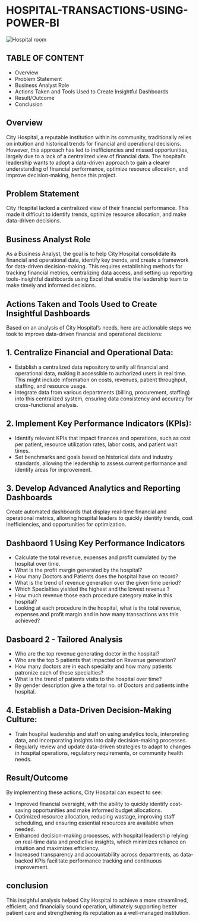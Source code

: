 # HOSPITAL-TRANSACTIONS-USING-POWER-BI

![Hospital room](https://github.com/user-attachments/assets/689cd8aa-3142-4515-b981-5baa71805242)

## TABLE OF CONTENT
- Overview
- Problem Statement
- Business Analyst Role
- Actions Taken and Tools Used to Create Insightful Dashboards
- Result/Outcome
- Conclusion

## Overview
City Hospital, a reputable institution within its community, traditionally relies on intuition and historical trends for financial and operational decisions. However, this approach has led to inefficiencies and missed opportunities, largely due to a lack of a centralized view of financial data. The hospital’s leadership wants to adopt a data-driven approach to gain a clearer understanding of financial performance, optimize resource allocation, and improve decision-making, hence this project.

## Problem Statement
City Hospital lacked a centralized view of their financial performance. This made it difficult to identify trends, optimize resource allocation, and make data-driven decisions.

## Business Analyst Role
As a Business Analyst, the goal is to help City Hospital consolidate its financial and operational data, identify key trends, and create a framework for data-driven decision-making. This requires establishing methods for tracking financial metrics, centralizing data access, and setting up reporting tools-insightful dashboards using Excel that enable the leadership team to make timely and informed decisions.

## Actions Taken and Tools Used to Create Insightful Dashboards
Based on an analysis of City Hospital’s needs, here are actionable steps we took to improve data-driven financial and operational decisions:
## 1. Centralize Financial and Operational Data:
- Establish a centralized data repository to unify all financial and operational data, making it accessible to authorized users in real time. This might include information on costs, revenues, patient throughput, staffing, and resource usage.
- Integrate data from various departments (billing, procurement, staffing) into this centralized system, ensuring data consistency and accuracy for cross-functional analysis.
## 2. Implement Key Performance Indicators (KPIs):
- Identify relevant KPIs that impact finances and operations, such as cost per patient, resource utilization rates, labor costs, and patient wait times.
- Set benchmarks and goals based on historical data and industry standards, allowing the leadership to assess current performance and identify areas for improvement.
## 3. Develop Advanced Analytics and Reporting Dashboards
Create automated dashboards that display real-time financial and operational metrics, allowing hospital leaders to quickly identify trends, cost inefficiencies, and opportunities for optimization.
## Dashbaord 1 Using Key Performance Indicators
- Calculate the total revenue, expenses and profit cumulated by the hospital over time.
- What is the profit margin generated by the hospital?
- How many Doctors and Patients does the hospital have on record?
- What is the trend of revenue generation over the given time period?
- Which Specialties yielded the highest and the lowest revenue ?
- How much revenue those each procedure category make in this hospital?
- Looking at each procedure in the hospital, what is the total revenue, expenses and profit margin and in how many transactions was this achieved?
## Dasboard 2 - Tailored Analysis
- Who are the top revenue generating doctor in the hospital?
- Who are the top 5 patients that impacted on Revenue generation?
- How many doctors are in each specialty and how many patients patronize each of these specialties?
- What is the trend of patients visits to the hospital over time?
- By gender description give a the total no. of Doctors and patients inthe hospital.

## 4. Establish a Data-Driven Decision-Making Culture:
- Train hospital leadership and staff on using analytics tools, interpreting data, and incorporating insights into daily decision-making processes.
- Regularly review and update data-driven strategies to adapt to changes in hospital operations, regulatory requirements, or community health needs.

## Result/Outcome
By implementing these actions, City Hospital can expect to see:
- Improved financial oversight, with the ability to quickly identify cost-saving opportunities and make informed budget allocations.
- Optimized resource allocation, reducing wastage, improving staff scheduling, and ensuring essential resources are available when needed.
- Enhanced decision-making processes, with hospital leadership relying on real-time data and predictive insights, which minimizes reliance on intuition and maximizes efficiency.
- Increased transparency and accountability across departments, as data-backed KPIs facilitate performance tracking and continuous improvement.

## conclusion
This insighful analysis helped City Hospital to achieve a more streamlined, efficient, and financially sound operation, ultimately supporting better patient care and strengthening its reputation as a well-managed institution.
